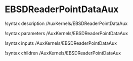 <!-- MOOSE Documentation Stub: Remove this when content is added. -->

# EBSDReaderPointDataAux

!syntax description /AuxKernels/EBSDReaderPointDataAux

!syntax parameters /AuxKernels/EBSDReaderPointDataAux

!syntax inputs /AuxKernels/EBSDReaderPointDataAux

!syntax children /AuxKernels/EBSDReaderPointDataAux
